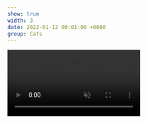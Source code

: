 ```yaml
---
show: true
width: 3
date: 2022-01-12 00:01:00 +0800
group: Cats
---
```

<!-- <video autoplay muted loop playsinline class="w-100 rounded">
  <source src="{{ '/assets/images/cat/catvid3.mp4' | relative_url }}" type="video/mp4">
</video> -->


<div class="desktop-only">
  <video autoplay muted loop playsinline class="w-100 rounded">
    <source src="{{ '/assets/images/cat/catvid3.mp4' | relative_url }}" type="video/mp4">
  </video>
</div>

